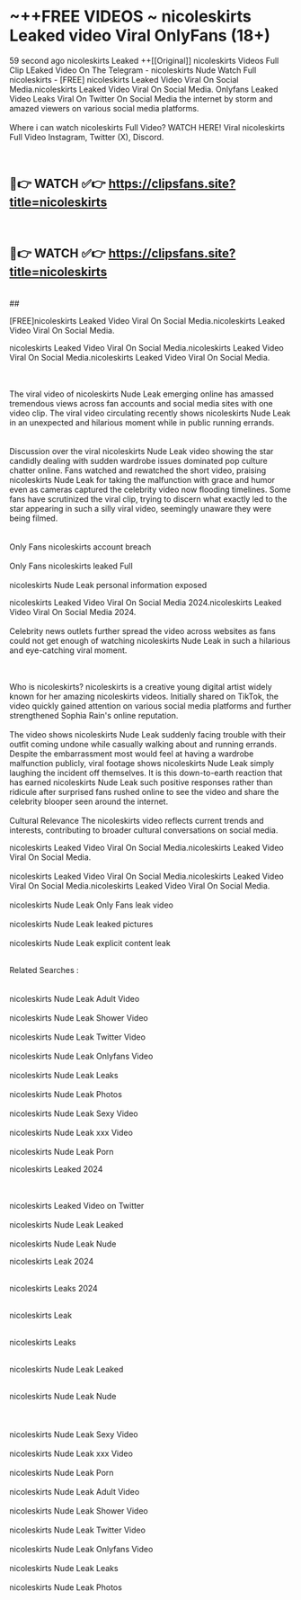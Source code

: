 # ~++FREE VIDEOS ~ nicoleskirts Leaked video Viral OnlyFans (18+)<br>


59 second ago nicoleskirts Leaked ++[[Original]] nicoleskirts Videos Full Clip LEaked Video On The Telegram  - nicoleskirts Nude  Watch Full nicoleskirts - [FREE] nicoleskirts Leaked Video Viral On Social Media.nicoleskirts Leaked Video Viral On Social Media.   Onlyfans Leaked Video Leaks Viral On Twitter On Social Media the internet by storm and amazed viewers on various social media platforms. <br><br>
Where i can watch nicoleskirts Full Video? WATCH HERE! Viral nicoleskirts Full Video Instagram, Twitter (X), Discord. <br>


 <br>

##  🔴👉 WATCH ✅👉  <a href="https://clipsfans.site?title=nicoleskirts&ref=git">https://clipsfans.site?title=nicoleskirts</a> <br>
  <br>

##  🔴👉 WATCH ✅👉  <a href="https://clipsfans.site?title=nicoleskirts&ref=git">https://clipsfans.site?title=nicoleskirts</a> <br>
  <br>
  ##



[FREE]nicoleskirts Leaked Video Viral On Social Media.nicoleskirts Leaked Video Viral On Social Media. <br>

nicoleskirts Leaked Video Viral On Social Media.nicoleskirts Leaked Video Viral On Social Media.nicoleskirts Leaked Video Viral On Social Media. <br>


  <br>

  <br>
The viral video of nicoleskirts Nude Leak emerging online has amassed tremendous views across fan accounts and social media sites with one video clip. The viral video circulating recently shows nicoleskirts Nude Leak in an unexpected and hilarious moment while in public running errands.<br>
<br>


<br>
Discussion over the viral nicoleskirts Nude Leak video showing the star candidly dealing with sudden wardrobe issues dominated pop culture chatter online. Fans watched and rewatched the short video, praising nicoleskirts Nude Leak for taking the malfunction with grace and humor even as cameras captured the celebrity video now flooding timelines. Some fans have scrutinized the viral clip, trying to discern what exactly led to the star appearing in such a silly viral video, seemingly unaware they were being filmed.<br>
<br>
<br> 
Only Fans nicoleskirts account breach<br>
<br>
Only Fans nicoleskirts leaked Full <br>
<br>
nicoleskirts Nude Leak personal information exposed<br>

nicoleskirts Leaked Video Viral On Social Media 2024.nicoleskirts Leaked Video Viral On Social Media 2024. <br>
<br>
Celebrity news outlets further spread the video across websites as fans could not get enough of watching nicoleskirts Nude Leak in such a hilarious and eye-catching viral moment.<br>
<br>

<br>
Who is nicoleskirts? nicoleskirts is a creative young digital artist widely known for her amazing nicoleskirts videos. Initially shared on TikTok, the video quickly gained attention on various social media platforms and further strengthened Sophia Rain's online reputation.<br>
<br>
The video shows nicoleskirts Nude Leak suddenly facing trouble with their outfit coming undone while casually walking about and running errands. Despite the embarrassment most would feel at having a wardrobe malfunction publicly, viral footage shows nicoleskirts Nude Leak simply laughing the incident off themselves. It is this down-to-earth reaction that has earned nicoleskirts Nude Leak such positive responses rather than ridicule after surprised fans rushed online to see the video and share the celebrity blooper seen around the internet.<br>
<br>
Cultural Relevance The nicoleskirts video reflects current trends and interests, contributing to broader cultural conversations on social media.<br>

nicoleskirts Leaked Video Viral On Social Media.nicoleskirts Leaked Video Viral On Social Media.<br>
<br>
nicoleskirts Leaked Video Viral On Social Media.nicoleskirts Leaked Video Viral On Social Media.nicoleskirts Leaked Video Viral On Social Media.<br>
<br>
nicoleskirts Nude Leak Only Fans leak video<br>
<br>
nicoleskirts Nude Leak leaked pictures<br>
<br>
nicoleskirts Nude Leak explicit content leak<br>


<br>
Related Searches :<br>
<br>

<br>
nicoleskirts Nude Leak Adult Video<br>
<br>
nicoleskirts Nude Leak Shower Video<br>
<br>
nicoleskirts Nude Leak Twitter Video<br>
<br>
nicoleskirts Nude Leak Onlyfans Video<br>
<br>
nicoleskirts Nude Leak Leaks<br>
<br>
nicoleskirts Nude Leak Photos<br>

<br>
nicoleskirts Nude Leak Sexy Video<br>
<br>
nicoleskirts Nude Leak xxx Video<br>
<br>
nicoleskirts Nude Leak Porn<br>

nicoleskirts  Leaked 2024 <br> <br>
<br>

nicoleskirts Leaked Video on Twitter <br>
<br>
nicoleskirts Nude Leak Leaked<br>
<br>
nicoleskirts Nude Leak Nude<br>


nicoleskirts  Leak 2024 <br> <br>



nicoleskirts  Leaks 2024 <br> <br>



 
nicoleskirts  Leak<br> <br>



nicoleskirts  Leaks<br> <br>


nicoleskirts Nude Leak Leaked<br> <br>

nicoleskirts Nude Leak Nude<br> <br>
<br> <br>
nicoleskirts Nude Leak Sexy Video
<br> <br>
nicoleskirts Nude Leak xxx Video
<br> <br>
nicoleskirts Nude Leak Porn
<br> <br>
nicoleskirts Nude Leak Adult Video
<br> <br>
nicoleskirts Nude Leak Shower Video
<br> <br>
nicoleskirts Nude Leak Twitter Video
<br> <br>
nicoleskirts Nude Leak Onlyfans Video
<br> <br>
nicoleskirts Nude Leak Leaks
<br> <br>
nicoleskirts Nude Leak Photos






</p>




 



</p>










